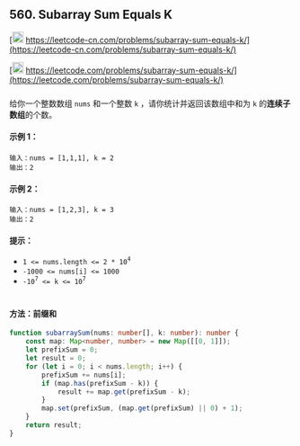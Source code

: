 ## 560. Subarray Sum Equals K

[<img src="https://static.leetcode-cn.com/cn-mono-assets/production/assets/logo-dark-cn.c42314a8.svg" height="20" /> https://leetcode-cn.com/problems/subarray-sum-equals-k/](https://leetcode-cn.com/problems/subarray-sum-equals-k/)

[<img src="https://assets.leetcode.com/static_assets/public/webpack_bundles/images/logo-dark.e99485d9b.svg" height="20"/> https://leetcode.com/problems/subarray-sum-equals-k/](https://leetcode.com/problems/subarray-sum-equals-k/)

###

给你一个整数数组 `nums` 和一个整数 `k` ，请你统计并返回该数组中和为 `k` 的**连续子数组**的个数。

#### 示例 1：

```
输入：nums = [1,1,1], k = 2
输出：2
```

#### 示例 2：

```
输入：nums = [1,2,3], k = 3
输出：2
```

#### 提示：

-   `1 <= nums.length <= 2 * 10`<sup>`4`</sup>
-   `-1000 <= nums[i] <= 1000`
-   `-10`<sup>`7`</sup>` <= k <= 10`<sup>`7`</sup>

#

#### 方法：前缀和

```ts
function subarraySum(nums: number[], k: number): number {
    const map: Map<number, number> = new Map([[0, 1]]);
    let prefixSum = 0;
    let result = 0;
    for (let i = 0; i < nums.length; i++) {
        prefixSum += nums[i];
        if (map.has(prefixSum - k)) {
            result += map.get(prefixSum - k);
        }
        map.set(prefixSum, (map.get(prefixSum) || 0) + 1);
    }
    return result;
}
```
